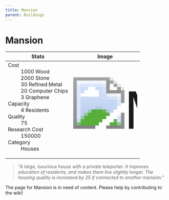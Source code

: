 ```yaml
---
title: Mansion
parent: Buildings
---
```

# Mansion

[//]: # (Pre-generated content)
<table><thead><tr><th>Stats</th><th>Image</th></tr></thead><tbody><tr><td><dl><dt>Cost</dt><dd>1000 Wood<br>2000 Stone<br>30 Refined Metal<br>20 Computer Chips<br>3 Graphene</dd><dt>Capacity</dt><dd>4 Residents</dd><dt>Quality</dt><dd>75</dd><dt>Research Cost</dt><dd>150000</dd><dt>Category</dt><dd>Houses</dd></dl></td><td><style>.building-image {width: 200px;height: 200px;overflow: hidden;position: relative;}.building-image img {image-rendering: pixelated;object-fit: none;transform: scale(10);transform-origin: left top;position: absolute;left: 0;top: 0;}</style><div class="building-image"><img style="object-position: -114px -964px;" src="https://tfe2-wiki.github.io/assets/sprites.png" alt="Mansion Back"><img style="object-position: -92px -964px;" src="https://tfe2-wiki.github.io/assets/sprites.png" alt="Mansion"></div></td></tr></tbody></table><blockquote><i>"A large, luxurious house with a private teleporter. It improves education of residents, and makes them live slightly longer. The housing quality is increased by 25 if connected to another mansion."</i></blockquote>

The page for Mansion is in need of content. Please help by contributing to the wiki!
